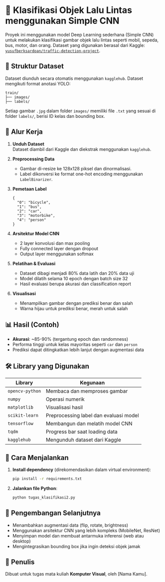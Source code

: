 # 🚦 Klasifikasi Objek Lalu Lintas menggunakan Simple CNN

Proyek ini menggunakan model Deep Learning sederhana (Simple CNN) untuk melakukan klasifikasi gambar objek lalu lintas seperti mobil, sepeda, bus, motor, dan orang. Dataset yang digunakan berasal dari Kaggle: [`yusufberksardoan/traffic-detection-project`](https://www.kaggle.com/datasets/yusufberksardoan/traffic-detection-project).

## 📁 Struktur Dataset
Dataset diunduh secara otomatis menggunakan `kagglehub`. Dataset mengikuti format anotasi YOLO:

```
train/
├── images/
├── labels/
```

Setiap gambar `.jpg` dalam folder `images/` memiliki file `.txt` yang sesuai di folder `labels/`, berisi ID kelas dan bounding box.

## 🔄 Alur Kerja

1. **Unduh Dataset**  
   Dataset diambil dari Kaggle dan diekstrak menggunakan `kagglehub`.

2. **Preprocessing Data**  
   - Gambar di-resize ke 128x128 piksel dan dinormalisasi.
   - Label dikonversi ke format one-hot encoding menggunakan `LabelBinarizer`.

3. **Pemetaan Label**
   ```
   {
     "0": "bicycle",
     "1": "bus",
     "2": "car",
     "3": "motorbike",
     "4": "person"
   }
   ```

4. **Arsitektur Model CNN**
   - 2 layer konvolusi dan max pooling
   - Fully connected layer dengan dropout
   - Output layer menggunakan softmax

5. **Pelatihan & Evaluasi**
   - Dataset dibagi menjadi 80% data latih dan 20% data uji
   - Model dilatih selama 10 epoch dengan batch size 32
   - Hasil evaluasi berupa akurasi dan classification report

6. **Visualisasi**
   - Menampilkan gambar dengan prediksi benar dan salah
   - Warna hijau untuk prediksi benar, merah untuk salah

## 📊 Hasil (Contoh)

- **Akurasi**: ~85-90% (tergantung epoch dan randomness)
- Performa tinggi untuk kelas mayoritas seperti `car` dan `person`
- Prediksi dapat ditingkatkan lebih lanjut dengan augmentasi data

## 🛠 Library yang Digunakan

| Library             | Kegunaan                                          |
|--------------------|----------------------------------------------------|
| `opencv-python`    | Membaca dan memproses gambar                       |
| `numpy`            | Operasi numerik                                    |
| `matplotlib`       | Visualisasi hasil                                  |
| `scikit-learn`     | Preprocessing label dan evaluasi model             |
| `tensorflow`       | Membangun dan melatih model CNN                    |
| `tqdm`             | Progress bar saat loading data                     |
| `kagglehub`        | Mengunduh dataset dari Kaggle                      |

## 📌 Cara Menjalankan

1. **Install dependency** (direkomendasikan dalam virtual environment):
   ```bash
   pip install -r requirements.txt
   ```

2. **Jalankan file Python**:
   ```bash
   python tugas_klasifikasi2.py
   ```

## 🔧 Pengembangan Selanjutnya
- Menambahkan augmentasi data (flip, rotate, brightness)
- Menggunakan arsitektur CNN yang lebih kompleks (MobileNet, ResNet)
- Menyimpan model dan membuat antarmuka inferensi (web atau desktop)
- Mengintegrasikan bounding box jika ingin deteksi objek jamak

## 📝 Penulis
Dibuat untuk tugas mata kuliah **Komputer Visual**, oleh [Nama Kamu].